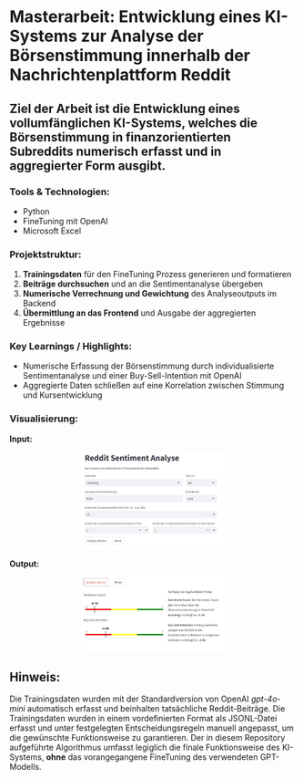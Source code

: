 # Masterarbeit: Entwicklung eines KI-Systems zur Analyse der Börsenstimmung innerhalb der Nachrichtenplattform Reddit
## Ziel der Arbeit ist die Entwicklung eines vollumfänglichen KI-Systems, welches die Börsenstimmung in finanzorientierten Subreddits numerisch erfasst und in aggregierter Form ausgibt.

### Tools & Technologien:
- Python
- FineTuning mit OpenAI
- Microsoft Excel

### Projektstruktur:
1. **Trainingsdaten** für den FineTuning Prozess generieren und formatieren 
2. **Beiträge durchsuchen** und an die Sentimentanalyse übergeben
3. **Numerische Verrechnung und Gewichtung** des Analyseoutputs im Backend
4. **Übermittlung an das Frontend** und Ausgabe der aggregierten Ergebnisse

### Key Learnings / Highlights:
- Numerische Erfassung der Börsenstimmung durch individualisierte Sentimentanalyse und einer Buy-Sell-Intention mit OpenAI
- Aggregierte Daten schließen auf eine Korrelation zwischen Stimmung und Kursentwicklung

### Visualisierung:
**Input:**

<p align="center">
<img src="Tesla%20Input.jpg" alt="Frontend Pre-Analysis" width="50%">
</p>

**Output:**

<p align="center">
<img src="Tesla%20Output.jpg" alt="Frontend Post-Analysis" width="50%">
</p>

## Hinweis:
Die Trainingsdaten wurden mit der Standardversion von OpenAI *gpt-4o-mini* automatisch erfasst und beinhalten tatsächliche Reddit-Beiträge. Die Trainingsdaten wurden in einem vordefinierten Format als JSONL-Datei erfasst und unter festgelegten Entscheidungsregeln manuell angepasst, um die gewünschte Funktionsweise zu garantieren. Der in diesem Repository aufgeführte Algorithmus umfasst legiglich die finale Funktionsweise des KI-Systems, **ohne** das vorangegangene FineTuning des verwendeten GPT-Modells.
